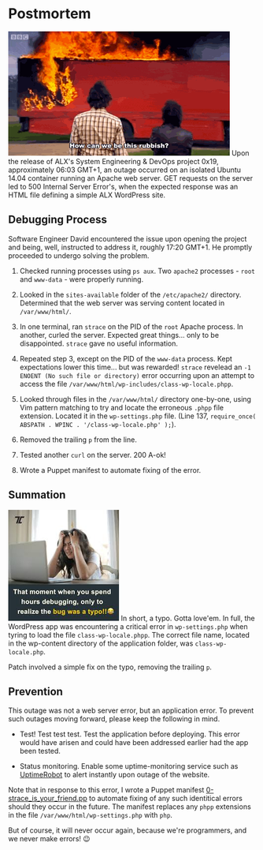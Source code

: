 # Postmortem
![explosion](./postmortem.gif)
Upon the release of ALX's System Engineering & DevOps project 0x19, approximately 06:03 GMT+1, an outage occurred on an isolated Ubuntu 14.04 container running an Apache web server. GET requests on the server led to 500 Internal Server Error's, when the expected response was an HTML file defining a simple ALX WordPress site.

## Debugging Process
Software Engineer David encountered the issue upon opening the project and being, well, instructed to address it, roughly 17:20 GMT+1. He promptly proceeded to undergo solving the problem.

1. Checked running processes using `ps aux`. Two `apache2` processes - `root` and `www-data` - were properly running.

2. Looked in the `sites-available` folder of the `/etc/apache2/` directory. Determined that the web server was serving content located in `/var/www/html/`.

3. In one terminal, ran `strace` on the PID of the `root` Apache process. In another, curled the server. Expected great things... only to be disappointed. `strace` gave no useful information.

4. Repeated step 3, except on the PID of the `www-data` process. Kept expectations lower this time... but was rewarded! `strace` revelead an `-1 ENOENT (No such file or directory)` error occurring upon an attempt to access the file `/var/www/html/wp-includes/class-wp-locale.phpp`.

5. Looked through files in the `/var/www/html/` directory one-by-one, using Vim pattern matching to try and locate the erroneous `.phpp` file extension. Located it in the `wp-settings.php` file. (Line 137, `require_once( ABSPATH . WPINC . '/class-wp-locale.php' );`).

6. Removed the trailing `p` from the line.

7. Tested another `curl` on the server. 200 A-ok!

8. Wrote a Puppet manifest to automate fixing of the error.

## Summation
![typo picture](./typo_error.jpg)
In short, a typo. Gotta love'em. In full, the WordPress app was encountering a critical error in `wp-settings.php` when tyring to load the file `class-wp-locale.phpp`. The correct file name, located in the wp-content directory of the application folder, was `class-wp-locale.php`.

Patch involved a simple fix on the typo, removing the trailing `p`.

## Prevention
This outage was not a web server error, but an application error. To prevent such outages moving forward, please keep the following in mind.

* Test! Test test test. Test the application before deploying. This error would have arisen and could have been addressed earlier had the app been tested.

* Status monitoring. Enable some uptime-monitoring service such as [UptimeRobot](https://uptimerobot.com/) to alert instantly upon outage of the website.

Note that in response to this error, I wrote a Puppet manifest [0-strace_is_your_friend.pp](https://github.com/Daverazon/alx-system_engineering-devops/blob/master/0x17-web_stack_debugging_3/0-strace_is_your_friend.pp) to automate fixing of any such identitical errors should they occur in the future. The manifest replaces any `phpp` extensions in the file `/var/www/html/wp-settings.php` with `php`.

But of course, it will never occur again, because we're programmers, and we never make errors! :wink:
